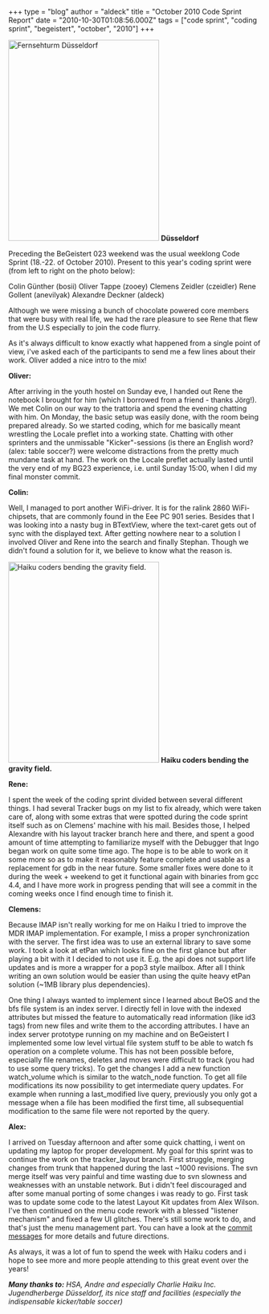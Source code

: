 +++
type = "blog"
author = "aldeck"
title = "October 2010 Code Sprint Report"
date = "2010-10-30T01:08:56.000Z"
tags = ["code sprint", "coding sprint", "begeistert", "october", "2010"]
+++

<span class="inline inline-right"><img src="/files/screenshots/66585_163601566992429_100000277599018_458760_6787768_n_0.jpg" alt="Fernsehturm Düsseldorf" title="Haiku coders bending the gravity field." class="image image-thumbnail" width="300" height="400"></a>
<span class="caption" style="width: 198px;"><strong>Düsseldorf</strong></span></span>

Preceding the BeGeistert 023 weekend was the usual weeklong Code Sprint (18.-22. of October 2010). Present to this year's coding sprint were (from left to right on the photo below):

Colin Günther (bosii)
Oliver Tappe (zooey)
Clemens Zeidler (czeidler)
Rene Gollent (anevilyak)
Alexandre Deckner (aldeck)
<!--break-->
Although we were missing a bunch of chocolate powered core members that were busy with real life, we had the rare pleasure to see Rene that flew from the U.S especially to join the code flurry.

As it's always difficult to know exactly what happened from a single point of view, i've asked each of the participants to send me a few lines about their work. Oliver added a nice intro to the mix!

<strong>Oliver:</strong>

After arriving in the youth hostel on Sunday eve, I handed out Rene the notebook I brought for him (which I borrowed from a friend - thanks Jörg!). We met Colin on our way to the trattoria and spend the evening chatting with him. On Monday, the basic setup was easily done, with the room being prepared already. So we started coding, which for me basically meant wrestling the Locale preflet into a working state. Chatting with other sprinters and the unmissable "Kicker"-sessions (is there an English word? (alex: table soccer?) were welcome distractions from the pretty much mundane task at hand. The work on the Locale preflet actually lasted until the very end of my BG23 experience, i.e. until Sunday 15:00, when I did my final monster commit.

<strong>Colin:</strong>

Well, I managed to port another WiFi-driver. It is for the ralink 2860 WiFi-chipsets, that are commonly found in the Eee PC 901 series. Besides that I was looking into a nasty bug in BTextView, where the text-caret gets out of sync with the displayed text. After getting nowhere near to a solution I involved Oliver and Rene into the search and finally Stephan. Though we didn't found a solution for it, we believe to know what the reason is.

<span class="inline inline-left"><img src="/files/screenshots/coding_sprint_october2010_small.JPG" alt="Haiku coders bending the gravity field." title="Haiku coders bending the gravity field." class="image image-thumbnail" width="300" height="400"></a>
<span class="caption" style="width: 198px;"><strong>Haiku coders bending the gravity field.</strong></span></span>

<strong>Rene:</strong>

I spent the week of the coding sprint divided between several different things. I had several Tracker bugs on my list to fix already, which were taken care of, along with some extras that were spotted during the code sprint itself such as on Clemens' machine with his mail. Besides those, I helped Alexandre with his layout tracker branch here and there, and spent a good amount of time attempting to familiarize myself with the Debugger that Ingo began work on quite some time ago. The hope is to be able to work on it some more so as to make it reasonably feature complete and usable as a replacement for gdb in the near future. Some smaller fixes were done to it during the week + weekend to get it functional again with binaries from gcc 4.4, and I have more work in progress pending that will see a commit in the coming weeks once I find enough time to finish it.

<strong>Clemens:</strong>

Because IMAP isn't really working for me on Haiku I tried to improve the MDR IMAP implementation. For example, I miss a proper synchronization with the server. The first idea was to use an external library to save some work. I took a look at etPan which looks fine on the first glance but after playing a bit with it I decided to not use it. E.g. the api does not support life updates and is more a wrapper for a pop3 style mailbox. After all I think writing an own solution would be easier than using the quite heavy etPan solution (~1MB library plus dependencies).

One thing I always wanted to implement since I learned about BeOS and the bfs file system is an index server. I directly fell in love with the indexed attributes but missed the feature to automatically read information (like id3 tags) from new files and write them to the according attributes. I have an index server prototype running on my machine and on BeGeistert I implemented some low level virtual file system stuff to be able to watch fs operation on a complete volume. This has not been possible before, especially file renames, deletes and moves were difficult to track (you had to use some query tricks). To get the changes I add a new function watch_volume which is similar to the watch_node function. To get all file modifications its now possibility to get intermediate query updates. For example when running a last_modified live query, previously you only got a message when a file has been modified the first time, all subsequential modification to the same file were not reported by the query.

<strong>Alex:</strong>

I arrived on Tuesday afternoon and after some quick chatting, i went on updating my laptop for proper development. My goal for this sprint was to continue the work on the tracker_layout branch. First struggle, merging changes from trunk that happened during the last ~1000 revisions. The svn merge itself was very painful and time wasting due to svn slowness and weaknesses with an unstable network. But i didn't feel discouraged and after some manual porting of some changes i was ready to go. First task was to update some code to the latest Layout Kit updates from Alex Wilson. I've then continued on the menu code rework with a blessed "listener mechanism" and fixed a few UI glitches. There's still some work to do, and that's just the menu management part. You can have a look at the <a href="http://dev.haiku-os.org/log/haiku/branches/developer/aldeck/tracker_layout?rev=39143">commit messages</a> for more details and future directions.

As always, it was a lot of fun to spend the week with Haiku coders and i hope to see more and more people attending to this great event over the years!


<em><strong>Many thanks to:</strong>
 HSA, Andre and especially Charlie
 Haiku Inc.
 Jugendherberge Düsseldorf, its nice staff and facilities (especially the indispensable kicker/table soccer)</em>